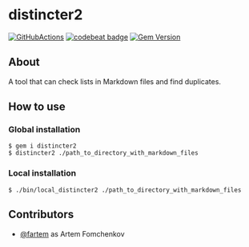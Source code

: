 # distincter2

[![GitHubActions](https://github.com/fartem/distincter2/workflows/Build/badge.svg)](https://github.com/fartem/distincter2/actions?branch=master)
[![codebeat badge](https://codebeat.co/badges/69d6a564-ddda-495b-9e10-107bf7691fb0)](https://codebeat.co/projects/github-com-fartem-distincter2-master)
[![Gem Version](https://badge.fury.io/rb/distincter2.svg)](https://badge.fury.io/rb/distincter2)

## About

A tool that can check lists in Markdown files and find duplicates.

## How to use

### Global installation

```shell
$ gem i distincter2
$ distincter2 ./path_to_directory_with_markdown_files
```

### Local installation

```shell
$ ./bin/local_distincter2 ./path_to_directory_with_markdown_files
```

## Contributors

* [@fartem](https://github.com/fartem) as Artem Fomchenkov
